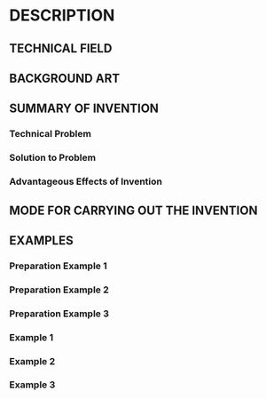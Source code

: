 # DESCRIPTION

## TECHNICAL FIELD

## BACKGROUND ART

## SUMMARY OF INVENTION

### Technical Problem

### Solution to Problem

### Advantageous Effects of Invention

## MODE FOR CARRYING OUT THE INVENTION

## EXAMPLES

### Preparation Example 1

### Preparation Example 2

### Preparation Example 3

### Example 1

### Example 2

### Example 3

